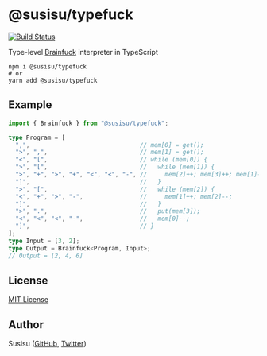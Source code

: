 # @susisu/typefuck
[![Build Status](https://travis-ci.com/susisu/typefuck.svg?branch=master)](https://travis-ci.com/susisu/typefuck)

Type-level [Brainfuck](https://en.wikipedia.org/wiki/Brainfuck) interpreter in TypeScript

``` shell
npm i @susisu/typefuck
# or
yarn add @susisu/typefuck
```

## Example
``` typescript
import { Brainfuck } from "@susisu/typefuck";

type Program = [
  ",",                               // mem[0] = get();
  ">", ",",                          // mem[1] = get();
  "<", "[",                          // while (mem[0]) {
  ">", "[",                          //   while (mem[1]) {
  ">", "+", ">", "+", "<", "<", "-", //     mem[2]++; mem[3]++; mem[1]--;
  "]",                               //   }
  ">", "[",                          //   while (mem[2]) {
  "<", "+", ">", "-",                //     mem[1]++; mem[2]--;
  "]",                               //   }
  ">", ".",                          //   put(mem[3]);
  "<", "<", "<", "-",                //   mem[0]--;
  "]",                               // }
];
type Input = [3, 2];
type Output = Brainfuck<Program, Input>;
// Output = [2, 4, 6]
```

## License

[MIT License](http://opensource.org/licenses/mit-license.php)

## Author

Susisu ([GitHub](https://github.com/susisu), [Twitter](https://twitter.com/susisu2413))
